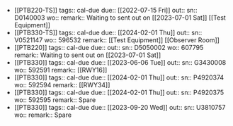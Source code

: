 - [[PTB220-TS]] 
  tags:: cal-due
  due:: [[2022-07-15 Fri]]
  out::
  sn:: D0140003
  wo:: 
  remark:: Waiting to sent out on [[2023-07-01 Sat]] [[Test Equipment]]
- [[PTB330-TS]] 
  tags:: cal-due
  due:: [[2024-02-01 Thu]]
  out::
  sn:: V0521147
  wo:: 596532
  remark:: [[Test Equipment]] [[Observer Room]]
- [[PTB220]] 
  tags:: cal-due
  due::
  out::
  sn:: D5050002
  wo:: 607795
  remark:: Waiting to sent out on [[2023-07-01 Sat]]
- [[PTB330]] 
  tags:: cal-due
  due:: [[2023-06-06 Tue]]
  out:: 
  sn:: G3430008
  wo:: 592591
  remark:: [[RWY16]]
- [[PTB330]] 
  tags:: cal-due
  due:: [[2024-02-01 Thu]]
  out::
  sn:: P4920374
  wo:: 592594
  remark:: [[RWY34]]
- [[PTB330]] 
  tags:: cal-due
  due:: [[2024-02-01 Thu]]
  out::
  sn:: P4920375
  wo:: 592595
  remark:: Spare
- [[PTB330]] 
  tags:: cal-due
  due:: [[2023-09-20 Wed]]
  out::
  sn:: U3810757
  wo:: 
  remark:: Spare